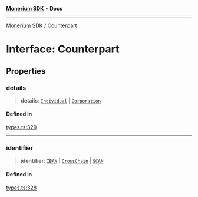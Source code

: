[**Monerium SDK**](../README.md) • **Docs**

***

[Monerium SDK](../README.md) / Counterpart

# Interface: Counterpart

## Properties

### details

> **details**: [`Individual`](Individual.md) \| [`Corporation`](Corporation.md)

#### Defined in

[types.ts:329](https://github.com/monerium/js-monorepo/blob/4f2ccbbab3654810f24287d973126d95378140bb/packages/sdk/src/types.ts#L329)

***

### identifier

> **identifier**: [`IBAN`](IBAN.md) \| [`CrossChain`](CrossChain.md) \| [`SCAN`](SCAN.md)

#### Defined in

[types.ts:328](https://github.com/monerium/js-monorepo/blob/4f2ccbbab3654810f24287d973126d95378140bb/packages/sdk/src/types.ts#L328)

